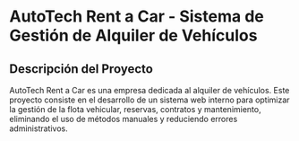 # AutoTech Rent a Car - Sistema de Gestión de Alquiler de Vehículos

## Descripción del Proyecto

AutoTech Rent a Car es una empresa dedicada al alquiler de vehículos. Este proyecto consiste en el desarrollo de un sistema web interno para optimizar la gestión de la flota vehicular, reservas, contratos y mantenimiento, eliminando el uso de métodos manuales y reduciendo errores administrativos.
